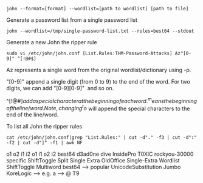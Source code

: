 
```Shell
john --format=[format] --wordlist=[path to wordlist] [path to file]
```


Generate a password list from a single password list
```Shell
john --wordlist=/tmp/single-password-list.txt --rules=best64 --stdout
```

Generate a new John the ripper rule
```Shell
sudo vi /etc/john/john.conf [List.Rules:THM-Password-Attacks] Az"[0-9]" ^[!@#$]
```

Az represents a single word from the original wordlist/dictionary using -p.

"[0-9]" append a single digit (from 0 to 9) to the end of the word. For two digits, we can add "[0-9][0-9]"  and so on.  

^[!@#$] add a special character at the beginning of each word. ^ means the beginning of the line/word. Note, changing ^ to $ will append the special characters to the end of the line/word.


To list all John the ripper rules
```Shell
cat /etc/john/john.conf|grep "List.Rules:" | cut -d"." -f3 | cut -d":" -f2 | cut -d"]" -f1 | awk NF
```

o1
o2
i1
i2
o1
i1
o2
i2
best64
d3ad0ne
dive
InsidePro
T0XlC
rockyou-30000
specific
ShiftToggle
Split
Single
Extra
OldOffice
Single-Extra
Wordlist
ShiftToggle
Multiword
best64 --> popular
UnicodeSubstitution
Jumbo
KoreLogic --> e.g. a --> @
T9


